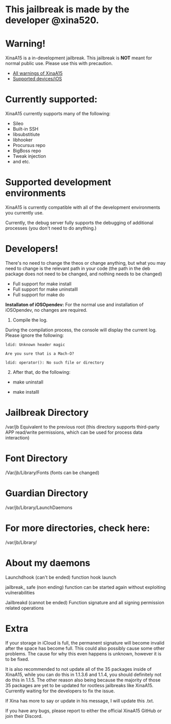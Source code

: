 # **This jailbreak is made by the developer @xina520.** 

# **Warning!**
XinaA15 is a in-development jailbreak. This jailbreak is **NOT** meant for normal public use. Please use this with precaution.
- [All warnings of XinaA15](https://github.com/NotDarkn/XinaA15/blob/main/WARNINGS.md)
- [Supported devices/iOS](https://github.com/NotDarkn/XinaA15/blob/main/SUPPORTED.md)

# **Currently supported:**
XinaA15 currently supports many of the following:
- Sileo
- Built-in SSH 
- libsubstitiute
- libhooker
- Procursus repo
- BigBoss repo
- Tweak injection
- and etc.

# **Supported development environments**

XinaA15 is currently compatible with all of the development environments you currently use.

Currently, the debug server fully supports the debugging of additional processes (you don't need to do anything.)

# **Developers!**

There's no need to change the theos or change anything, but what you may need to change is the relevant path in your code (the path in the deb package does not need to be changed, and nothing needs to be changed)

- Full support for make install
- Full support for make uninstalll
- Full support for make do

**Installaton of iOSOpendev:**
For the normal use and installation of iOSOpendev, no changes are required.

1. Compile the log. 

During the compilation process, the console will display the current log. Please ignore the following:

`ldid: Unknown header magic`

`Are you sure that is a Mach-O?`

`ldid: operator(): No such file or directory`

2. After that, do the following:

- make uninstall

- make installl

# **Jailbreak Directory**
/var/jb
Equivalent to the previous root (this directory supports third-party APP read/write permissions, which can be used for process data interaction)

# **Font Directory**
/Var/jb/Library/Fonts (fonts can be changed)

# **Guardian Directory**
/var/jb/Library/LaunchDaemons

# **For more directories, check here:**
/var/jb/Library/

# **About my daemons**

Launchdhook (can't be ended) function hook launch

jailbreak_ safe (non ending) function can be started again without exploiting vulnerabilities

Jailbreakd (cannot be ended) Function signature and all signing permission related operations

# **Extra**

If your storage in iCloud is full, the permanent signature will become invalid after the space has become full. This could also possibly cause some other problems. The cause for why this even happens is unknown, however it is to be fixed.

It is also recommended to not update all of the 35 packages inside of XinaA15, while you can do this in 1.1.3.6 and 1.1.4, you should definitely not do this in 1.1.5. The other reason also being because the majority of those 35 packages are yet to be updated for rootless jailbreaks like XinaA15. Currently waiting for the developers to fix the issue.

If Xina has more to say or update in his message, I will update this .txt.

If you have any bugs, please report to either the official XinaA15 GitHub or join their Discord.
